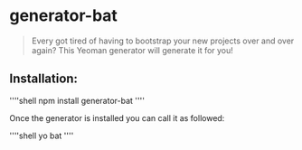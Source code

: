 # generator-bat
> Every got tired of having to bootstrap your new projects over and over again? This Yeoman generator will generate it for you!

## Installation:
''''shell
npm install generator-bat
''''

Once the generator is installed you can call it as followed:

''''shell
yo bat
''''


